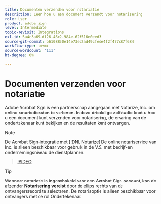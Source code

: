 ```yaml
---
title: Documenten verzenden voor notariatie
description: Leer hoe u een document verzendt voor notarisering
role: User
product: adobe sign
level: Intermediate
topic-revisit: Integrations
exl-id: 5a4c3a69-d126-46c2-984e-623516e0eed3
source-git-commit: b6108850e14e73eb2ad49cfede4f2f477c87f684
workflow-type: tm+mt
source-wordcount: '111'
ht-degree: 0%

---
```


# Documenten verzenden voor notariatie

Adobe Acrobat Sign is een partnerschap aangegaan met Notarize, Inc. om online notarisdiensten te verlenen. In deze driedelige zelfstudie leert u hoe u een document kunt verzenden voor notarisering, de ervaring van de ondertekenaar kunt bekijken en de resultaten kunt ontvangen.

>[!NOTE]
>
>De Acrobat Sign-integratie met [!DNL Notarize] De online notariservice van Inc. is alleen beschikbaar voor gebruik in de V.S. met bedrijf-en ondernemingsniveau de dienstplannen.

>[!VIDEO](https://video.tv.adobe.com/v/341029?hidetitle=true)

>[!TIP]
>
>Wanneer notariatie is ingeschakeld voor een Acrobat Sign-account, kan de afzender **Notarisering vereist** door de ellips rechts van de ontvangersrecord te selecteren. De notarisoptie is alleen beschikbaar voor ontvangers met de rol Ondertekenaar.
